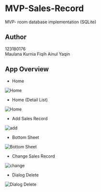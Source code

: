 # MVP-Sales-Record
MVP- room database implementation (SQLite)


## Author
123180176 </br>
Maulana Kurnia Fiqih Ainul Yaqin

## App Overview
- Home

![Home](assets/home.jpeg)

- Home (Detail List)

![Home](assets/detail.jpeg)

- Add Sales Record

![add](assets/add.jpeg)

- Bottom Sheet

![Bottom Sheet](assets/bottomsheet.jpeg)

- Change Sales Record

![change](assets/change.jpeg)

- Dialog Delete

![Dialog Delete](assets/dialog_delete.jpeg)
